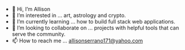 - 👋 Hi, I’m Allison
- 👀 I’m interested in ... art, astrology and crypto.
- 🌱 I’m currently learning ... how to build full stack web applications.
- 💞️ I’m looking to collaborate on ... projects with helpful tools that can serve the community.
- 📫 How to reach me ... allisonserrano171@yahoo.com

<!---
Allicris/Allicris is a ✨ special ✨ repository because its `README.md` (this file) appears on your GitHub profile.
You can click the Preview link to take a look at your changes.
--->
